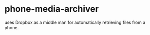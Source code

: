 # phone-media-archiver
uses Dropbox as a middle man for automatically retrieving files from a phone.
